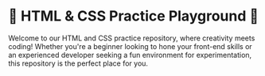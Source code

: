 # 🚀 HTML & CSS Practice Playground 🎨

<p>Welcome to our HTML and CSS practice repository, where creativity meets coding! Whether you're a beginner 
  looking to hone your front-end skills or an experienced developer seeking a fun environment for experimentation, this repository is the perfect place for you.</p>
